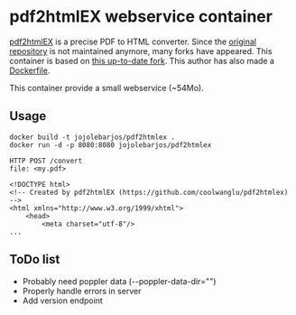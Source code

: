
# pdf2htmlEX webservice container

[pdf2htmlEX](http://pdf2htmlex.blogspot.com/) is a precise PDF to HTML converter. Since the [original repository](https://github.com/coolwanglu/pdf2htmlEX) is not maintained anymore, many forks have appeared. This container is based on [this up-to-date fork](https://github.com/Rockstar04/pdf2htmlEX). This author has also made a [Dockerfile](https://github.com/oaeproject/oae-pdf2htmlEX-docker).

This container provide a small webservice (~54Mo).


## Usage

```
docker build -t jojolebarjos/pdf2htmlex .
docker run -d -p 8080:8080 jojolebarjos/pdf2htmlex
```

```
HTTP POST /convert
file: <my.pdf>

<!DOCTYPE html>
<!-- Created by pdf2htmlEX (https://github.com/coolwanglu/pdf2htmlex) -->
<html xmlns="http://www.w3.org/1999/xhtml">
    <head>
        <meta charset="utf-8"/>
...
```


## ToDo list

 * Probably need poppler data (--poppler-data-dir="")
 * Properly handle errors in server
 * Add version endpoint
